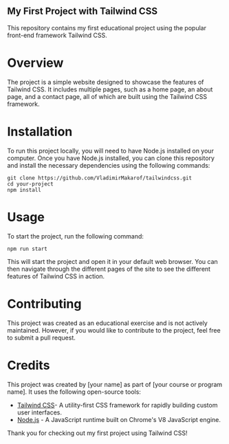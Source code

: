 ## My First Project with Tailwind CSS
This repository contains my first educational project using the popular front-end framework Tailwind CSS.

# Overview
The project is a simple website designed to showcase the features of Tailwind CSS. It includes multiple pages, such as a home page, an about page, and a contact page, all of which are built using the Tailwind CSS framework.

# Installation
To run this project locally, you will need to have Node.js installed on your computer. Once you have Node.js installed, you can clone this repository and install the necessary dependencies using the following commands:

```
git clone https://github.com/VladimirMakarof/tailwindcss.git
cd your-project
npm install
```

# Usage
To start the project, run the following command:

```
npm run start
```

This will start the project and open it in your default web browser. You can then navigate through the different pages of the site to see the different features of Tailwind CSS in action.

# Contributing
This project was created as an educational exercise and is not actively maintained. However, if you would like to contribute to the project, feel free to submit a pull request.

# Credits
This project was created by [your name] as part of [your course or program name]. It uses the following open-source tools:

* [Tailwind CSS](https://tailwindcss.com)- A utility-first CSS framework for rapidly building custom user interfaces.
* [Node.js](https://nodejs.org/en/) - A JavaScript runtime built on Chrome's V8 JavaScript engine.

Thank you for checking out my first project using Tailwind CSS!
